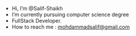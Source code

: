 - Hi, I’m @Salif-Shaikh
- I’m currently pursuing computer science degree
- FullStack Developer.
- How to reach me : mohdammadsalif@gmail.com

<!---
Salif-Shaikh/Salif-Shaikh is a ✨ special ✨ repository because its `README.md` (this file) appears on your GitHub profile.
You can click the Preview link to take a look at your changes.
--->
